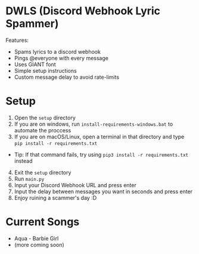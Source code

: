 # DWLS (Discord Webhook Lyric Spammer)
Features:
- Spams lyrics to a discord webhook
- Pings @everyone with every message
- Uses GIANT font
- Simple setup instructions
- Custom message delay to avoid rate-limits
# Setup
1. Open the `setup` directory
2. If you are on windows, run `install-requirements-windows.bat` to automate the proccess
3. If you are on macOS/Linux, open a terminal in that directory and type `pip install -r requirements.txt`
- Tip: If that command fails, try using `pip3 install -r requirements.txt` instead
4. Exit the `setup` directory
5. Run `main.py`
6. Input your Discord Webhook URL and press enter
7. Input the delay between messages you want in seconds and press enter
8. Enjoy ruining a scammer's day :D
# Current Songs
- Aqua - Barbie Girl
- (more coming soon)
